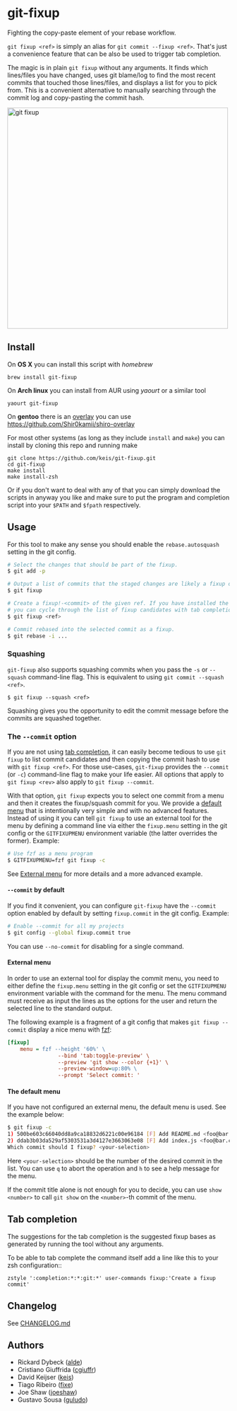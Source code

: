 # git-fixup

Fighting the copy-paste element of your rebase workflow.

`git fixup <ref>` is simply an alias for `git commit --fixup <ref>`. That's
just a convenience feature that can be also be used to trigger tab completion.

The magic is in plain `git fixup` without any arguments.  It finds which
lines/files you have changed, uses git blame/log to find the most recent commits
that touched those lines/files, and displays a list for you to pick from. This
is a convenient alternative to manually searching through the commit log and
copy-pasting the commit hash.

<img src="https://cloud.githubusercontent.com/assets/484559/6431298/344ded94-c023-11e4-8b82-314387ceeee3.png" alt="git fixup" width="500px" />

## Install

On **OS X** you can install this script with _homebrew_

    brew install git-fixup

On **Arch linux** you can install from AUR using _yaourt_ or a similar tool

    yaourt git-fixup

On **gentoo** there is an [overlay](https://wiki.gentoo.org/wiki/Overlay) you
can use https://github.com/Shir0kamii/shiro-overlay

For most other systems (as long as they include `install` and `make`) you can
install by cloning this repo and running make

    git clone https://github.com/keis/git-fixup.git
    cd git-fixup
    make install
    make install-zsh

Or if you don't want to deal with any of that you can simply download the
scripts in anyway you like and make sure to put the program and completion
script into your `$PATH` and `$fpath` respectively.

## Usage

For this tool to make any sense you should enable the `rebase.autosquash`
setting in the git config.


```bash
# Select the changes that should be part of the fixup.
$ git add -p

# Output a list of commits that the staged changes are likely a fixup of.
$ git fixup

# Create a fixup!-<commit> of the given ref. If you have installed the zsh script
# you can cycle through the list of fixup candidates with tab completion.
$ git fixup <ref>

# Commit rebased into the selected commit as a fixup.
$ git rebase -i ...
```

### Squashing

`git-fixup` also supports squashing commits when you pass the `-s` or
`--squash` command-line flag.  This is equivalent to using `git commit
--squash <ref>`.

    $ git fixup --squash <ref>

Squashing gives you the opportunity to edit the commit message before
the commits are squashed together.

### The `--commit` option

If you are not using [tab completion](#tab-completion), it can easily become
tedious to use `git fixup` to list commit candidates and then copying the
commit hash to use with `git fixup <ref>`. For those use-cases, `git-fixup`
provides the `--commit` (or `-c`) command-line flag to make your life easier.
All options that apply to `git fixup <rev>` also apply to `git fixup --commit`.

With that option, `git fixup` expects you to select one commit from a menu and
then it creates the fixup/squash commit for you. We provide a [default
menu](#the-default-menu) that is intentionally very simple and with no advanced
features. Instead of using it you can tell `git fixup` to use an external tool
for the menu by defining a command line via either the `fixup.menu` setting in
the git config or the `GITFIXUPMENU` environment variable (the latter overrides
the former). Example:

```bash
# Use fzf as a menu program
$ GITFIXUPMENU=fzf git fixup -c
```

See [External menu](#external-menu) for more details and a more advanced
example.

#### `--commit` by default

If you find it convenient, you can configure `git-fixup` have the `--commit`
option enabled by default by setting `fixup.commit` in the git config.
Example:

```bash
# Enable --commit for all my projects
$ git config --global fixup.commit true
```

You can use `--no-commit` for disabling for a single command.

#### External menu

In order to use an external tool for display the commit menu, you need to
either define the `fixup.menu` setting in the git config or set the
`GITFIXUPMENU` environment variable with the command for the menu. The menu
command must receive as input the lines as the options for the user and return
the selected line to the standard output.

The following example is a fragment of a git config that makes `git fixup
--commit` display a nice menu with [fzf](https://github.com/junegunn/fzf):

```ini
[fixup]
    menu = fzf --height '60%' \
                --bind 'tab:toggle-preview' \
                --preview 'git show --color {+1}' \
                --preview-window=up:80% \
                --prompt 'Select commit: '
```

#### The default menu

If you have not configured an external menu, the default menu is used. See the
example below:

```bash
$ git fixup -c
1) 500be603c66040dd8a9ca18832d6221c00e96184 [F] Add README.md <foo@bar.com>
2) ddab3b03da529af5303531a3d4127e3663063e08 [F] Add index.js <foo@bar.com>
Which commit should I fixup? <your-selection>
```

Here `<your-selection>` should be the number of the desired commit in the list.
You can use `q` to abort the operation and `h` to see a help message for the
menu.

If the commit title alone is not enough for you to decide, you can use `show
<number>` to call `git show` on the `<number>`-th commit of the menu.

## Tab completion

The suggestions for the tab completion is the suggested fixup bases as
generated by running the tool without any arguments.

To be able to tab complete the command itself add a line like this to your zsh
configuration::

    zstyle ':completion:*:*:git:*' user-commands fixup:'Create a fixup commit'


## Changelog

See [CHANGELOG.md](CHANGELOG.md)

## Authors

- Rickard Dybeck ([alde](https://github.com/alde))
- Cristiano Giuffrida ([cgiuffr](https://github.com/cgiuffr))
- David Keijser ([keis](https://github.com/keis))
- Tiago Ribeiro ([fixe](https://github.com/fixe))
- Joe Shaw ([joeshaw](https://github.com/joeshaw))
- Gustavo Sousa ([guludo](https://github.com/guludo))
